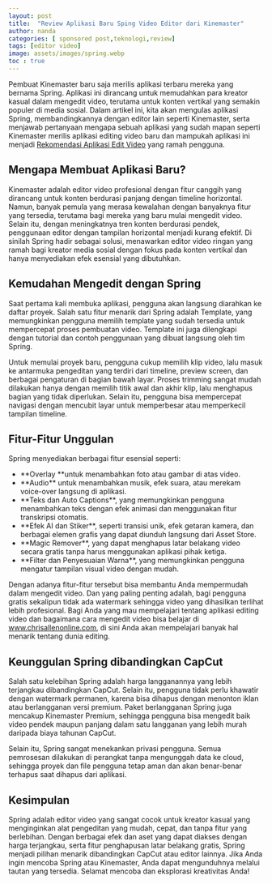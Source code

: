 ```yaml
---
layout: post
title:  "Review Aplikasi Baru Sping Video Editor dari Kinemaster"
author: nanda
categories: [ sponsored post,teknologi,review]
tags: [editor video]
image: assets/images/spring.webp
toc : true
---
```


Pembuat Kinemaster baru saja merilis aplikasi terbaru mereka yang bernama Spring. Aplikasi ini dirancang untuk memudahkan para kreator kasual dalam mengedit video, terutama untuk konten vertikal yang semakin populer di media sosial. Dalam artikel ini, kita akan mengulas aplikasi Spring, membandingkannya dengan editor lain seperti Kinemaster, serta menjawab pertanyaan mengapa sebuah aplikasi yang sudah mapan seperti Kinemaster merilis aplikasi editing video baru dan mampukah aplikasi ini menjadi [Rekomendasi Aplikasi Edit Video](https://www.chrisallenonline.com/2025/01/05/rekomendasi-aplikasi-untuk-edit-video-terbaik/) yang ramah pengguna.

## Mengapa Membuat Aplikasi Baru?

Kinemaster adalah editor video profesional dengan fitur canggih yang dirancang untuk konten berdurasi panjang dengan timeline horizontal. Namun, banyak pemula yang merasa kewalahan dengan banyaknya fitur yang tersedia, terutama bagi mereka yang baru mulai mengedit video. Selain itu, dengan meningkatnya tren konten berdurasi pendek, penggunaan editor dengan tampilan horizontal menjadi kurang efektif. Di sinilah Spring hadir sebagai solusi, menawarkan editor video ringan yang ramah bagi kreator media sosial dengan fokus pada konten vertikal dan hanya menyediakan efek esensial yang dibutuhkan.

## Kemudahan Mengedit dengan Spring

Saat pertama kali membuka aplikasi, pengguna akan langsung diarahkan ke daftar proyek. Salah satu fitur menarik dari Spring adalah Template, yang memungkinkan pengguna memilih template yang sudah tersedia untuk mempercepat proses pembuatan video. Template ini juga dilengkapi dengan tutorial dan contoh penggunaan yang dibuat langsung oleh tim Spring.

Untuk memulai proyek baru, pengguna cukup memilih klip video, lalu masuk ke antarmuka pengeditan yang terdiri dari timeline, preview screen, dan berbagai pengaturan di bagian bawah layar. Proses trimming sangat mudah dilakukan hanya dengan memilih titik awal dan akhir klip, lalu menghapus bagian yang tidak diperlukan. Selain itu, pengguna bisa mempercepat navigasi dengan mencubit layar untuk memperbesar atau memperkecil tampilan timeline.

## Fitur-Fitur Unggulan

Spring menyediakan berbagai fitur esensial seperti:
<ul>
<li>**Overlay **untuk menambahkan foto atau gambar di atas video.</li>

<li>**Audio** untuk menambahkan musik, efek suara, atau merekam voice-over langsung di aplikasi.</li>

<li>**Teks dan Auto Captions**, yang memungkinkan pengguna menambahkan teks dengan efek animasi dan menggunakan fitur transkripsi otomatis.</li>

<li>**Efek AI dan Stiker**, seperti transisi unik, efek getaran kamera, dan berbagai elemen grafis yang dapat diunduh langsung dari Asset Store.</li>

<li>**Magic Remover**, yang dapat menghapus latar belakang video secara gratis tanpa harus menggunakan aplikasi pihak ketiga.</li>

<li>**Filter dan Penyesuaian Warna**, yang memungkinkan pengguna mengatur tampilan visual video dengan mudah.</li>

</ul>

Dengan adanya fitur-fitur tersebut bisa membantu Anda mempermudah dalam mengedit video. Dan yang paling penting adalah, bagi pengguna gratis sekalipun tidak ada watermark sehingga video yang dihasilkan terlihat lebih profesional. Bagi Anda yang mau mempelajari tentang aplikasi editing video dan bagaimana cara mengedit video bisa belajar di www.chrisallenonline.com, di sini Anda akan mempelajari banyak hal menarik tentang dunia editing. 

## Keunggulan Spring dibandingkan CapCut

Salah satu kelebihan Spring adalah harga langganannya yang lebih terjangkau dibandingkan CapCut. Selain itu, pengguna tidak perlu khawatir dengan watermark permanen, karena bisa dihapus dengan menonton iklan atau berlangganan versi premium. Paket berlangganan Spring juga mencakup Kinemaster Premium, sehingga pengguna bisa mengedit baik video pendek maupun panjang dalam satu langganan yang lebih murah daripada biaya tahunan CapCut.

Selain itu, Spring sangat menekankan privasi pengguna. Semua pemrosesan dilakukan di perangkat tanpa mengunggah data ke cloud, sehingga proyek dan file pengguna tetap aman dan akan benar-benar terhapus saat dihapus dari aplikasi.

## Kesimpulan

Spring adalah editor video yang sangat cocok untuk kreator kasual yang menginginkan alat pengeditan yang mudah, cepat, dan tanpa fitur yang berlebihan. Dengan berbagai efek dan aset yang dapat diakses dengan harga terjangkau, serta fitur penghapusan latar belakang gratis, Spring menjadi pilihan menarik dibandingkan CapCut atau editor lainnya. Jika Anda ingin mencoba Spring atau Kinemaster, Anda dapat mengunduhnya melalui tautan yang tersedia. Selamat mencoba dan eksplorasi kreativitas Anda!